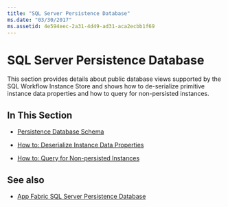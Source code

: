 ```yaml
---
title: "SQL Server Persistence Database"
ms.date: "03/30/2017"
ms.assetid: 4e594eec-2a31-4d49-ad31-aca2ecbb1f69
---
```

# SQL Server Persistence Database
This section provides details about public database views supported by the SQL Workflow Instance Store and shows how to de-serialize primitive instance data properties and how to query for non-persisted instances.  
  
## In This Section  
  
- [Persistence Database Schema](persistence-database-schema.md)  
  
- [How to: Deserialize Instance Data Properties](how-to-deserialize-instance-data-properties.md)  
  
- [How to: Query for Non-persisted Instances](how-to-query-for-non-persisted-instances.md)  
  
## See also

- [App Fabric SQL Server Persistence Database](/previous-versions/appfabric/ee790819(v=azure.10))
